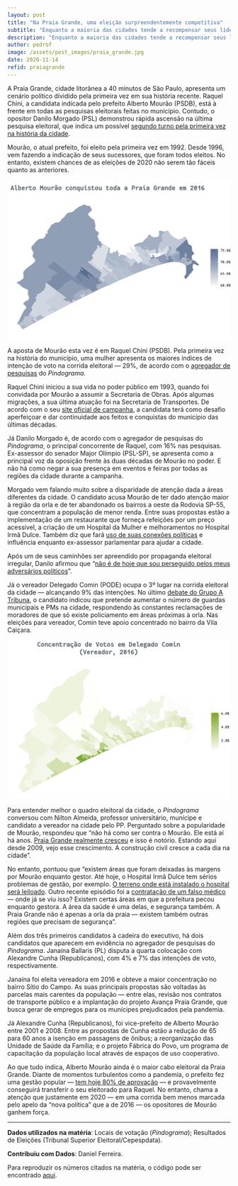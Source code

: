 ```yaml
---
layout: post
title: "Na Praia Grande, uma eleição surpreendentemente competitiva"
subtitle: "Enquanto a maioria das cidades tende a recompensar seus líderes, Praia Grande pode ter 2º turno pela primeira vez"
description: "Enquanto a maioria das cidades tende a recompensar seus líderes, Praia Grande pode ter 2º turno pela primeira vez"
author: pedrof
image: /assets/post_images/praia_grande.jpg
date: 2020-11-14
refid: praiagrande
---
```


<p>A Praia Grande, cidade litorânea a 40 minutos de São Paulo, apresenta um cenário político dividido pela primeira vez em sua história recente. Raquel Chini, a candidata indicada pelo prefeito Alberto Mourão (PSDB), está à frente em todas as pesquisas eleitorais feitas no município. Contudo, o opositor Danilo Morgado (PSL) demonstrou rápida ascensão na última pesquisa eleitoral, que indica um possível <a href="https://www.atribuna.com.br/eleicoes/chini-x-morgado-praia-grande-pode-ter-segundo-turno-pela-primeira-vez-em-sua-hist%C3%B3ria-1.126776">segundo turno pela primeira vez na história da cidade</a>.</p>
<p>Mourão, o atual prefeito, foi eleito pela primeira vez em 1992. Desde 1996, vem fazendo a indicação de seus sucessores, que foram todos eleitos. No entanto, existem chances de as eleições de 2020 não serem tão fáceis quanto as anteriores.</p>
<p><img src="/assets/post_images/Praia_files/figure-html/unnamed-chunk-1-1.png" width="672" /></p>
<p>A aposta de Mourão esta vez é em Raquel Chini (PSDB). Pela primeira vez na história do município, uma mulher apresenta os maiores índices de intenção de voto na corrida eleitoral — 29%, de acordo com o <a href="https://pindograma.shinyapps.io/agregador/">agregador de pesquisas</a> do <em>Pindograma</em>.</p>
<p>Raquel Chini iniciou a sua vida no poder público em 1993, quando foi convidada por Mourão a assumir a Secretaria de Obras. Após algumas migrações, a sua última atuação foi na Secretaria de Transportes. De acordo com o seu <a href="http://raquel45.com.br/plano-de-governo/">site oficial de campanha</a>, a candidata terá como desafio aperfeiçoar e dar continuidade aos feitos e conquistas do município das últimas décadas.</p>
<p>Já Danilo Morgado é, de acordo com o agregador de pesquisas do <em>Pindograma</em>, o principal concorrente de Raquel, com 16% nas pesquisas. Ex-assessor do senador Major Olímpio (PSL-SP), se apresenta como a principal voz da oposição frente às duas décadas de Mourão no poder. E não há como negar a sua presença em eventos e feiras por todas as regiões da cidade durante a campanha.</p>
<p>Morgado vem falando muito sobre a disparidade de atenção dada a áreas diferentes da cidade. O candidato acusa Mourão de ter dado atenção maior à região da orla e de ter abandonado os bairros a oeste da Rodovia SP-55, que concentram a população de menor renda. Entre suas propostas estão a implementação de um restaurante que forneça refeições por um preço acessível, a criação de um Hospital da Mulher e melhoramentos no Hospital Irmã Dulce. Também diz que fará <a href="https://www.diariodolitoral.com.br/praia-grande/menos-shows-e-mais-saude-diz-pre-candidato-a-prefeitura-de-praia/129717/">uso de suas conexões políticas</a> e influência enquanto ex-assessor parlamentar para ajudar a cidade.</p>
<p>Após um de seus caminhões ser apreendido por propaganda eleitoral irregular, Danilo afirmou que “<a href="https://www.atribuna.com.br/noticias/policia/candidato-a-prefeito-tem-caminh%C3%A3o-apreendido-por-suposta-propaganda-irregular-em-praia-grande-1.125226">não é de hoje que sou perseguido pelos meus adversários políticos</a>”.</p>
<p>Já o vereador Delegado Comin (PODE) ocupa o 3º lugar na corrida eleitoral da cidade — alcançando 9% das intenções. No último <a href="https://www.atribuna.com.br/eleicoes/candidatos-de-praia-grande-abordam-%C3%A1reas-priorit%C3%A1rias-em-debate-do-grupo-tribuna-1.126161">debate do Grupo A Tribuna</a>, o candidato indicou que pretende aumentar o número de guardas municipais e PMs na cidade, respondendo às constantes reclamações de moradores de que só existe policiamento em áreas próximas à orla. Nas eleições para vereador, Comin teve apoio concentrado no bairro da Vila Caiçara.</p>
<p><img src="/assets/post_images/Praia_files/figure-html/unnamed-chunk-2-1.png" width="672" /></p>
<p>Para entender melhor o quadro eleitoral da cidade, o <em>Pindograma</em> conversou com Nilton Almeida, professor universitário, munícipe e candidato a vereador na cidade pelo PP. Perguntado sobre a popularidade de Mourão, respondeu que “não há como ser contra o Mourão. Ele está aí há anos. <a href="https://www.atribuna.com.br/cidades/praiagrande/praia-grande-ganha-6-mil-novos-moradores-e-se-consolida-como-3%C2%AA-cidade-mais-populosa-da-regi%C3%A3o-1.65446">Praia Grande realmente cresceu</a> e isso é notório. Estando aqui desde 2009, vejo esse crescimento. A construção civil cresce a cada dia na cidade”.</p>
<p>No entanto, pontuou que “existem áreas que foram deixadas às margens por Mourão enquanto gestor. Até hoje, o Hospital Irmã Dulce tem sérios problemas de gestão, por exemplo. <a href="https://www.atribuna.com.br/cidades/praiagrande/justi%C3%A7a-determina-leil%C3%A3o-de-terreno-do-hospital-irm%C3%A3-dulce-em-praia-grande-1.127315">O terreno onde está instalado o hospital será leiloado</a>. Outro recente episódio foi a <a href="https://noticias.r7.com/sao-paulo/contratantes-de-falso-medico-da-praia-grande-sp-viram-alvo-do-mp-05082020">contratação de um falso médico</a> — onde já se viu isso? Existem certas áreas em que a prefeitura pecou enquanto gestora. A área da saúde é uma delas, e segurança também. A Praia Grande não é apenas a orla da praia — existem também outras regiões que precisam de segurança”.</p>
<p>Além dos três primeiros candidatos à cadeira do executivo, há dois candidatos que aparecem em evidência no agregador de pesquisas do <em>Pindograma</em>. Janaína Ballaris (PL) disputa a quarta colocação com Alexandre Cunha (Republicanos), com 4% e 7% das intenções de voto, respectivamente.</p>
<p>Janaína foi eleita vereadora em 2016 e obteve a maior concentração no bairro Sítio do Campo. As suas principais propostas são voltadas às parcelas mais carentes da população — entre elas, revisão nos contratos de transporte público e a implantação do projeto Avança Praia Grande, que busca gerar de empregos para os munícipes prejudicados pela pandemia.</p>
<p>Já Alexandre Cunha (Republicanos), foi vice-prefeito de Alberto Mourão entre 2001 e 2008. Entre as propostas de Cunha estão a redução de 65 para 60 anos a isenção em passagens de ônibus; a reorganização das Unidade de Saúde da Família; e o projeto Fábrica do Povo, um programa de capacitação da população local através de espaços de uso cooperativo.</p>
<p>Ao que tudo indica, Alberto Mourão ainda é o maior cabo eleitoral da Praia Grande. Diante de momentos turbulentos como a pandemia, o prefeito fez uma gestão popular — <a href="https://www.atribuna.com.br/eleicoes/alberto-mour%C3%A3o-%C3%A9-aprovado-por-quase-80-da-popula%C3%A7%C3%A3o-em-praia-grande-1.120016">tem hoje 80% de aprovação</a> — e provavelmente conseguirá transferir o seu eleitorado para Raquel. No entanto, chama a atenção que justamente em 2020 — em uma corrida bem menos marcada pelo apelo da “nova política” que a de 2016 — os opositores de Mourão ganhem força.</p>

<hr style="width: 100%;">

**Dados utilizados na matéria**: Locais de votação (_Pindograma_); Resultados de Eleições (Tribunal Superior Eleitoral/Cepespdata).

**Contribuiu com Dados**: Daniel Ferreira.

Para reproduzir os números citados na matéria, o código pode ser encontrado [aqui][1].

[1]: https://github.com/pindograma/materias/blob/master/2020-11-14-praiagrande/Praia.Rmd
